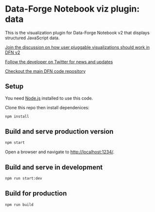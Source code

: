 # Data-Forge Notebook viz plugin: data

This is the visualization plugin for Data-Forge Notebook v2 that displays structured JavaScript data.

[Join the discussion on how user pluggable visualizations should work in DFN v2](https://github.com/data-forge-notebook/editor-core/issues/1)

[Follow the developer on Twitter for news and updates](https://twitter.com/codecapers)

[Checkout the main DFN code repository](https://github.com/data-forge-notebook/editor-core)

## Setup

You need [Node.js](https://nodejs.org/en/) installed to use this code.

Clone this repo then install dependenices:

```bash
npm install
```

## Build and serve production version

```bash
npm start
```

Open a browser and navigate to [http://localhost:1234/](http://localhost:1234/).

## Build and serve in development

```bash
npm run start:dev
```

## Build for production

```bash
npm run build
```
